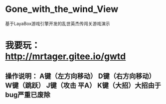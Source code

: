 # Gone_with_the_wind_View
基于LayaBox游戏引擎开发的乱世英杰传闯关游戏演示

# 我要玩： http://mrtager.gitee.io/gwtd

## 操作说明： A键（左方向移动） D键（右方向移动） W键（跳跃） J键（攻击 平A）   K键（大招）大招由于bug严重已废除
